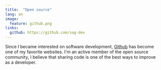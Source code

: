```yaml
---
title:  "Open source"
lang: en
image:
  feature: github.png
links:
  github: https://github.com/sag-dev
---
```


Since I became interested on software development,
<a href="https://github.com/sag-dev" target="_blank">Github</a> has become
one of my favorite websites. I'm an active member of the open source
community, I believe that sharing code is one of the best ways to improve
as a developer.
